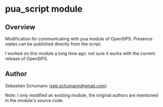 pua_script module
=================

Overview
--------
Modification for communicating with pua module of OpenSIPS. Presence states can be published directly from the script.

I worked on this module a long time ago. not sure it works with the current release of OpenSIPS.

Author
------
Sebastian Schumann (seb.schumann@gmail.com)

Note: I only modified an existing module, the original authors are mentioned in the module's source code.
